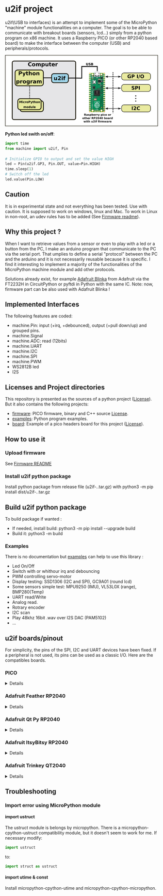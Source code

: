 # u2if project

u2if(USB to interfaces) is an attempt to implement some of the MicroPython "machine" module functionalities on a computer.
The goal is to be able to communicate with breakout boards (sensors, lcd...) simply from a python program on x86 machine. It uses a Raspberry PICO (or other RP2040 based board) to make the interface between the computer (USB) and peripherals/protocols.

<p align="center"><img src="images/principle.png"/></p>

**Python led swith on/off**:
```python
import time
from machine import u2if, Pin

# Initialize GPIO to output and set the value HIGH
led = Pin(u2if.GP3, Pin.OUT, value=Pin.HIGH)
time.sleep(1)
# Switch off the led
led.value(Pin.LOW)
```

## Caution

It is in experimental state and not everything has been tested. Use with caution. It is supposed to work on windows, linux and Mac.
To work in Linux in non-root, an udev rules has to be added (See [Firmware readme](firmware/README.md)).


## Why this project ?
When I want to retrieve values from a sensor or even to play with a led or a button from the PC, I make an arduino program that communicate to the PC via the serial port. That umplies to define a serial "protocol" between the PC and the arduino and it is not necessarily reusable because it is specific. I find it interesting to implement a majority of the functionalities of the MicroPython machine module and add other protocols.

Solutions already exist, for example [Adafruit Blinka](https://github.com/adafruit/Adafruit_Blinka) from Adafruit via the FT2232H in CircuitPython or pyftdi in Python with the same IC.
Note: now, firmware part can be also used with Adafruit Blinka ! 


## Implemented Interfaces
The following features are coded:

* machine.Pin: input (+irq, +debounced), output (+pull down/up) and grouped pins.
* machine.Signal
* machine.ADC: read (12bits)
* machine.UART
* machine.I2C
* machine.SPI
* machine.PWM
* WS2812B led
* I2S


## Licenses and Project directories
This repository is presented as the sources of a python project ([License](source/LICENSE)).
But it also contains the following projects:

 * [firmware](firmware/): PICO firmware, binary and C++ source [License](firmware/source/LICENSE).
 * [examples](examples/): Python program examples.
 * [board](board/): Example of a pico headers board for this project  ([License](firmware/source/LICENSE)).


## How to use it

### Upload firmware
See [Firmware README](firmware/README.md)

### Install u2if python package

Install python package from release file (u2if-*.*.tar.gz) with python3 -m pip install dist/u2if-*.*.tar.gz

## Build u2if python package

To build package if wanted :

 * If needed, install build: python3 -m pip install --upgrade build
 * Build it: python3 -m build


### Examples

There is no documentation but [examples](examples/) can help to use this library :

 * Led On/Off
 * Switch with or whithour irq and debouncing
 * PWM controlling servo-motor
 * Display testing: SSD1306 (I2C and SPI), GC9A01 (round lcd)
 * Some sensors simple test: MPU9250 (IMU), VL53L0X (range), BMP280(Temp)
 * UART read/Write
 * Analog read.
 * Rotrary encoder
 * I2C scan
 * Play 48khz 16bit .wav over I2S DAC (PAM5102)
 * ...


## u2if boards/pinout

For simplicity, the pins of the SPI, I2C and UART devices have been fixed. If a peripheral is not used, its pins can be used as a classic I/O. Here are the compatibles boards.

### PICO
<details>
<p align="center"><img src="images/u2if_pinout.png"/></p>

Implemented interfaces:
 - GPIO
 - ADC
 - PWM
 - UART0 & UART1
 - I2C0 & I2C1
 - SPI0 & SPI1
 - WS2812B
 - I2S

</details>

### Adafruit Feather RP2040
<details>

Implemented interfaces:
 - GPIO
 - ADC
 - PWM
 - UART0
 - I2C0 & I2C1
 - SPI0 & SPI1
 - WS2812B

</details>

### Adafruit Qt Py RP2040
<details>

Implemented interfaces:
 - GPIO
 - ADC
 - PWM
 - UART1
 - I2C0 & I2C1
 - SPI0
 - WS2812B

</details>

### Adafruit ItsyBitsy RP2040
<details>

Implemented interfaces:
 - GPIO
 - ADC
 - PWM
 - UART0
 - I2C1
 - SPI0 & SPI1
 - WS2812B

</details>

### Adafruit Trinkey QT2040
<details>

Implemented interfaces:
 - GPIO
 - ADC
 - PWM
 - UART0
 - I2C0 & I2C1
 - SPI0 & SPI1
 - WS2812B

</details>


## Troubleshooting
### Import error using MicroPython module
#### import ustruct

The ustruct module is belongs by micropython. There is a micropython-cpython-ustruct compatibility module, but it doesn't seem to work for me. If necessary modify:
```python
import ustruct
```
to:
```python
import struct as ustruct
```

#### import utime & const

Install micropython-cpython-utime and micropython-cpython-micropython.



